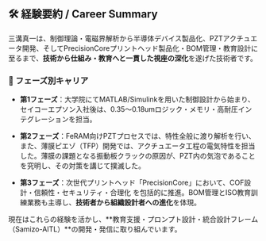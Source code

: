 ## 🛠️ 経験要約 / Career Summary

三溝真一は、制御理論・電磁界解析から半導体デバイス製品化、PZTアクチュエータ開発、そしてPrecisionCoreプリントヘッド製品化・BOM管理・教育設計に至るまで、**技術から仕組み・教育へと一貫した視座の深化**を遂げた技術者です。

### 📘 フェーズ別キャリア

- **第1フェーズ**：大学院にてMATLAB/Simulinkを用いた制御設計から始まり、セイコーエプソン入社後は、0.35〜0.18umロジック・メモリ・高耐圧インテグレーションを担当。

- **第2フェーズ**：FeRAM向けPZTプロセスでは、特性全般に渡り解析を行い、また、薄膜ピエゾ（TFP）開発では、アクチュエータ工程の電気特性を担当した。薄膜の課題となる振動板クラックの原因が、PZT内の気泡であることを究明し、その対策を講じて撲滅した。

- **第3フェーズ**：次世代プリントヘッド「PrecisionCore」において、COF設計・信頼性・セキュリティ・合理化
  を包括的に推進。BOM管理とISO教育訓練業務も主導し、**技術者から組織設計者への進化**を体現。

現在はこれらの経験を活かし、**教育支援・プロンプト設計・統合設計フレーム（Samizo-AITL）**の開発・発信に取り組んでいます。

